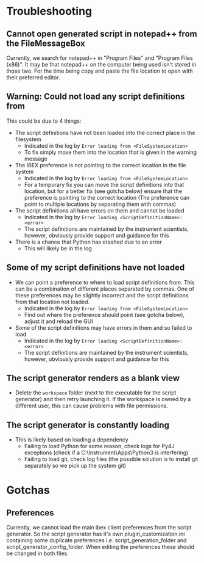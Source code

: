# Troubleshooting

## Cannot open generated script in notepad++ from the FileMessageBox

Currently, we search for notepad++ in "Program Files" and "Program Files (x86)". It may be that notepad++ on the computer being used isn't stored in those two. For the time being copy and paste the file location to open with their preferred editor. 

## Warning: Could not load any script definitions from <FileSystemLocation>

This could be due to 4 things:

- The script definitions have not been loaded into the correct place in the filesystem
   - Indicated in the log by `Error loading from <FileSystemLocation>`
   - To fix simply move them into the location that is given in the warning message
- The IBEX preference is not pointing to the correct location in the file system
   - Indicated in the log by `Error loading from <FileSystemLocation>`
   - For a temporary fix you can move the script definitions into that location, but for a better fix (see gotcha below) ensure that the preference is pointing to the correct location (The preference can point to multiple locations by separating them with commas)
- The script definitions all have errors on them and cannot be loaded
   - Indicated in the log by `Error loading <ScriptDefinitionName>: <error>`
   - The script definitions are maintained by the instrument scientists, however, obviously provide support and guidance for this
- There is a chance that Python has crashed due to an error
   - This will likely be in the log

## Some of my script definitions have not loaded

- We can point a preference to where to load script definitions from. This can be a combination of different places separated by commas. One of these preferences may be slightly incorrect and the script definitions from that location not loaded.
   - Indicated in the log by `Error loading from <FileSystemLocation>`
   - Find out where the preference should point (see gotcha below), adjust it and reload the GUI
- Some of the script definitions may have errors in them and so failed to load
   - Indicated in the log by `Error loading <ScriptDefinitionName>: <error>`
   - The script definitions are maintained by the instrument scientists, however, obviously provide support and guidance for this

## The script generator renders as a blank view

- Delete the `workspace` folder (next to the executable for the script generator) and then retry launching it. If the workspace is owned by a different user, this can cause problems with file permissions.

## The script generator is constantly loading

- This is likely based on loading a dependency
    - Failing to load Python for some reason, check logs for Py4J exceptions (check if a C:\Instrument\Apps\Python3 is interfering)
    - Failing to load git, check log files (the possible solution is to install git separately so we pick up the system git)

# Gotchas

## Preferences

Currently, we cannot load the main ibex client preferences from the script generator. So the script generator has it's own plugin_customization.ini containing some duplicate preferences i.e. script_generation_folder and script_generator_config_folder. When editing the preferences these should be changed in both files.